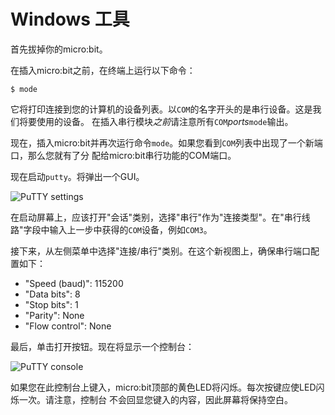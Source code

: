 # Windows 工具

首先拔掉你的micro:bit。

在插入micro:bit之前，在终端上运行以下命令：

``` console
$ mode
```

它将打印连接到您的计算机的设备列表。以`COM`的名字开头的是串行设备。这是我们将要使用的设备。
在插入串行模块*之前*请注意所有`COM`*ports*`mode`输出。

现在，插入micro:bit并再次运行命令`mode`。如果您看到`COM`列表中出现了一个新端口，那么您就有了分
配给micro:bit串行功能的COM端口。

现在启动`putty`。将弹出一个GUI。

<p>
<img title="PuTTY settings" src="../assets/putty-settings.png">
</p>

在启动屏幕上，应该打开"会话"类别，选择"串行"作为"连接类型"。在"串行线路"字段中输入上一步中获得的`COM`设备，例如`COM3`。

接下来，从左侧菜单中选择"连接/串行"类别。在这个新视图上，确保串行端口配置如下：

- "Speed (baud)": 115200
- "Data bits": 8
- "Stop bits": 1
- "Parity": None
- "Flow control": None

最后，单击打开按钮。现在将显示一个控制台：

<p>
<img title="PuTTY console" src="../assets/putty-console.png">
</p>

如果您在此控制台上键入，micro:bit顶部的黄色LED将闪烁。每次按键应使LED闪烁一次。请注意，控制台
不会回显您键入的内容，因此屏幕将保持空白。
